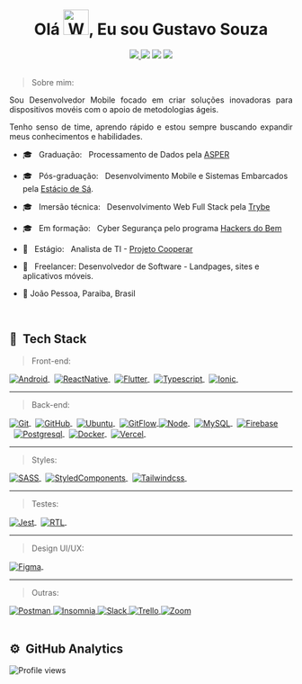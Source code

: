 <h1 align="center">Olá  <img src="https://raw.githubusercontent.com/nixin72/nixin72/master/wave.gif" 
         alt="Waving hand animated gif"
         height="45"
         width="45" />, Eu sou Gustavo Souza</h1>

<div align="center">
  <a href="https://www.linkedin.com/in/gustavosouza-jp/" target="_blank">
  <img src="https://img.shields.io/badge/-LinkedIn-%230077B5?style=for-the-badge&logo=linkedin&logoColor=white" target="_blank">
</a>
<a href="mailto:gustavogss.dev@gmail.com" target="_blank"><img src="https://img.shields.io/badge/Gmail-D14836?style=for-the-badge&logo=gmail&logoColor=white"></a>
<a href="https://api.whatsapp.com/send?phone=5583998015475" target="_blank"><img src="https://img.shields.io/badge/WhatsApp-25D366?style=for-the-badge&logo=whatsapp&logoColor=white"></a>
<a href="https://t.me/gustavosouzajp" target="_blank"><img src="https://img.shields.io/badge/Telegram-2CA5E0?style=for-the-badge&logo=telegram&logoColor=white"></a>
</div>
<br />
<div align="justify">
    
 >   Sobre mim: 
  
  <p> Sou Desenvolvedor Mobile focado em criar soluções inovadoras para dispositivos movéis com o apoio de metodologias ágeis. </p>
<p>Tenho senso de time, aprendo rápido e estou sempre buscando expandir meus conhecimentos e habilidades. </p>     
          
</div>

 
  -   :mortar_board: &nbsp; Graduação:  &nbsp; Processamento de Dados pela [ASPER](https://www.asper.edu.br/)
  -   :mortar_board:  &nbsp; Pós-graduação:  &nbsp; Desenvolvimento Mobile e Sistemas Embarcados pela [Estácio de Sá](https://estacio.br/). 
  -   :mortar_board:  &nbsp; Imersão técnica:  &nbsp; Desenvolvimento Web Full Stack pela [Trybe](https://www.betrybe.com/)
  -   :mortar_board: &nbsp; Em formação:  &nbsp; Cyber Segurança pelo programa [Hackers do Bem](https://conteudo.hackersdobem.org.br/)
  -   :handbag:  &nbsp; Estágio: &nbsp;  Analista de TI - [Projeto Cooperar](https://cooperar.pb.gov.br/)
  -   :handbag:  &nbsp; Freelancer: Desenvolvedor de Software - Landpages, sites e aplicativos móveis.
  
  -   :round_pushpin: João Pessoa, Paraiba, Brasil  

<br />

## :robot: &nbsp;Tech Stack 

> Front-end:
<a href="https://developer.android.com/" target="_blank">
  <img align="center" src="https://img.shields.io/badge/-Android-414141?style=flat&logo=android" alt="Android"/>
</a>&nbsp;
<a href="https://reactnative.dev/docs/getting-started" target="_blank">
  <img align="center" src="https://img.shields.io/badge/-ReactNative-414141?style=flat&logo=react" alt="ReactNative"/>
</a>&nbsp;
<a href="https://flutter.dev" target="_blank">
  <img align="center" src="https://img.shields.io/badge/-Flutter-414141?style=flat&logo=flutter" alt="Flutter"/>
</a>&nbsp;
<a href="https://www.typescriptlang.org/docs/" target="_blank">
  <img align="center" src="https://img.shields.io/badge/-Typescript-414141?style=flat&logo=typescript" alt="Typescript"/>
</a>&nbsp;
<a href="https://ionicframework.com/docs/" target="_blank">
  <img align="center" src="https://img.shields.io/badge/-Ionic-414141?style=flat&logo=ionic" alt="Ionic"/>
</a>&nbsp;
<hr>

> Back-end:
<a href="https://git-scm.com/" target="_blank">
  <img align="center" src="https://img.shields.io/badge/-Git-414141?style=flat&logo=git" alt="Git"/>
</a>&nbsp;
<a href="https://github.com/" target="_blank">
  <img align="center" src="https://img.shields.io/badge/-GitHub-414141?style=flat&logo=github" alt="GitHub"/>
</a>&nbsp;
<a href="https://ubuntu.com" target="_blank">
  <img align="center" src="https://img.shields.io/badge/-Ubuntu-414141?style=flat&logo=ubuntu" alt="Ubuntu"/>
</a>&nbsp;
<a href="https://www.atlassian.com/git/tutorials/comparing-workflows/gitflow-workflow" target="_blank">
  <img align="center" src="https://img.shields.io/badge/-GitFlow-414141?style=flat&logo=gitflow" alt="GitFlow"/>
</a>
<a href="https://nodejs.org/en/" target="_blank">
  <img align="center" src="https://img.shields.io/badge/-NodeJs-414141?style=flat&logo=node.js" alt="Node"/>
</a>&nbsp;
<a href="https://www.mysql.com/" target="_blank">
  <img align="center" src="https://img.shields.io/badge/-MySQL-414141?style=flat&logo=mysql" alt="MySQL"/>
</a>&nbsp;
<a href="https://firebase.google.com/" target="_blank">
  <img align="center" src="https://img.shields.io/badge/-Firebase-414141?style=flat&logo=firebase" alt="Firebase"/>
</a><br />&nbsp;
<a href="https://www.postgresql.org/" target="_blank">
  <img align="center" src="https://img.shields.io/badge/-Postgresql-414141?style=flat&logo=postgresql" alt="Postgresql"/>
</a>&nbsp;
<a href="https://docs.docker.com/" target="_blank">
  <img align="center" src="https://img.shields.io/badge/-Docker-414141?style=flat&logo=docker" alt="Docker"/>
</a>&nbsp;
<a href="https://vercel.com/" target="_blank">
  <img align="center" src="https://img.shields.io/badge/-Vercel-414141?style=flat&logo=vercel" alt="Vercel"/>
</a>&nbsp;
<hr>

> Styles:
 <a href="https://sass-lang.com/documentation" target="_blank">
  <img align="center" src="https://img.shields.io/badge/-SASS-414141?style=flat&logo=sass" alt="SASS"/>
</a>&nbsp;
<a href="https://styled-components.com/docs" target="_blank">
  <img align="center" src="https://img.shields.io/badge/-SytedComponents-414141?style=flat&logo=styled-components" alt="StyledComponents"/>
</a>&nbsp;
 <a href="https://tailwindcss.com/" target="_blank">
  <img align="center" src="https://img.shields.io/badge/-tailwindcss-414141?style=flat&logo=tailwindcss" alt="Tailwindcss"/>
</a>&nbsp;
<hr>

> Testes:
<a href="https://jestjs.io/pt-BR/docs/getting-started" target="_blank">
  <img align="center" src="https://img.shields.io/badge/-Jest-414141?style=flat&logo=jest" alt="Jest"/>
</a>&nbsp;
<a href="https://testing-library.com/docs/react-testing-library/intro/" target="_blank">
  <img align="center" src="https://img.shields.io/badge/-RTL-414141?style=flat&logo=rtl" alt="RTL"/>
</a>&nbsp;
<hr>

> Design UI/UX:
<a href="https://www.figma.com" target="_blank">
  <img align="center" src="https://img.shields.io/badge/-Figma-414141?style=flat&logo=figma" alt="Figma"/>
</a>&nbsp;
<hr>

> Outras:
<a href="https://www.postman.com/" target="_blank">
  <img align="center" src="https://img.shields.io/badge/-Postman-414141?style=flat&logo=postman" alt="Postman"/>
</a>
<a href="https://insomnia.rest/" target="_blank">
  <img align="center" src="https://img.shields.io/badge/-Insomnia-414141?style=flat&logo=insomnia" alt="Insomnia"/>
</a>
<a href="https://slack.com" target="_blank">
  <img align="center" src="https://img.shields.io/badge/-Slack-414141?style=flat&logo=slack" alt="Slack"/>
</a>
<a href="https://trello.com/" target="_blank">
  <img align="center" src="https://img.shields.io/badge/-Trello-414141?style=flat&logo=trello" alt="Trello"/>
</a>
<a href="https://zoom.us/" target="_blank">
  <img align="center" src="https://img.shields.io/badge/-Zoom-414141?style=flat&logo=zoom" alt="Zoom"/>
</a>
<br><br>

         
## ⚙️ &nbsp;GitHub Analytics
         
 <div align="left">
<p align="left"> <img src="https://komarev.com/ghpvc/?username=gustavogssmob&color=yellow" alt="Profile views" /> </p>
<!-- <img height="180em" src="https://github-readme-stats.vercel.app/api?username=gustavogss&show_icons=true&theme=radical" /> -->
 </div> 
                                                                                              






